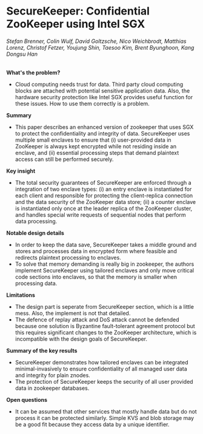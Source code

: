 # SecureKeeper: Confidential ZooKeeper using Intel SGX
###### Stefan Brenner, Colin Wulf, David Goltzsche, Nico Weichbrodt, Matthias Lorenz, Christof Fetzer, Youjung Shin, Taesoo Kim, Brent Byunghoon, Kang Dongsu Han

**What's the problem?**
* Cloud computing needs trust for data. Third party cloud computing blocks are attached with potential sensitive application data. Also, the hardware security protection like Intel SGX provides useful function for these issues. How to use them correctly is a problem.

**Summary**
* This paper describes an enhanced version of zookeeper that uses SGX to protect the confidentiality and integrity of data.  SecureKeeper uses multiple small enclaves to ensure that (i) user-provided data in ZooKeeper is always kept encrypted while not residing inside an enclave, and (ii) essential processing steps that demand plaintext access can still be performed securely. 

**Key insight**
*  The total security guarantees of SecureKeeper are enforced through a integration of two enclave types: (i) an entry enclave is instantiated for each client and responsible for protecting the client-replica connection and the data security of the ZooKeeper data store; (ii) a counter enclave is instantiated only once at the leader replica of the ZooKeeper cluster, and handles special write requests of sequential nodes that perform data processing.

**Notable design details**
* In order to keep the data save, SecureKeeper takes a middle ground and stores and processes data in encrypted form where feasible and redirects plaintext processing to enclaves.
* To solve that memory demanding is really big in zookeeper, the authors implement SecureKeeper using tailored enclaves and only move critical code sections into enclaves, so that the memory is smaller when processing data.

**Limitations**
* The design part is seperate from SecureKeeper section, which is a little mess. Also, the implement is not that detailed.
* The defence of replay attack and DoS attack cannot be defended because one solution is Byzantine fault-tolerant agreement protocol but this requires significant changes to the ZooKeeper architecture, which is incompatible with the design goals of SecureKeeper.

**Summary of the key results**
* SecureKeeper demonstrates how tailored enclaves can be integrated minimal-invasively to ensure confidentiality of all managed user data and integrity for plain znodes.
* The protection of SecureKeeper keeps the security of all user provided data in zookeeper databases.

**Open questions**
* It can be assumed that other services that mostly handle data but do not process it can be protected similarly. Simple KVS and blob storage may be a good fit because they access data by a unique identifier.

